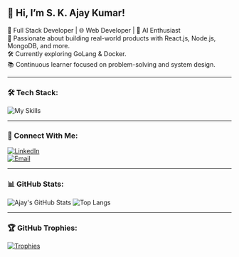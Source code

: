 <h2>👋 Hi, I’m S. K. Ajay Kumar!</h2>

🎯 Full Stack Developer | 🌐 Web Developer | 🤖 AI Enthusiast  
🚀 Passionate about building real-world products with React.js, Node.js, MongoDB, and more.  
🛠️ Currently exploring GoLang & Docker.  
📚 Continuous learner focused on problem-solving and system design.

---

### 🛠️ Tech Stack:
![My Skills](https://skillicons.dev/icons?i=react,nodejs,js,html,css,mongodb,mysql,python,java,git,docker,github,vscode)

---

### 🔗 Connect With Me:
[![LinkedIn](https://img.shields.io/badge/LinkedIn-blue?style=for-the-badge&logo=linkedin)](https://linkedin.com/in/YOUR-LINKEDIN-ID)  
[![Email](https://img.shields.io/badge/Email-DarkRed?style=for-the-badge&logo=gmail)](mailto:skajaykumar0001@gmail.com)

---

### 📊 GitHub Stats:
![Ajay's GitHub Stats](https://github-readme-stats.vercel.app/api?username=YOUR_USERNAME&show_icons=true&theme=radical)
![Top Langs](https://github-readme-stats.vercel.app/api/top-langs/?username=YOUR_USERNAME&layout=compact)

---

### 🏆 GitHub Trophies:
[![Trophies](https://github-profile-trophy.vercel.app/?username=YOUR_USERNAME&theme=gruvbox)](https://github.com/ryo-ma/github-profile-trophy)

<!--
**Ajaykumar8j3heiwjv/Ajaykumar8j3heiwjv** is a ✨ _special_ ✨ repository because its `README.md` (this file) appears on your GitHub profile.

Here are some ideas to get you started:

- 🔭 I’m currently working on ...
- 🌱 I’m currently learning ...
- 👯 I’m looking to collaborate on ...
- 🤔 I’m looking for help with ...
- 💬 Ask me about ...
- 📫 How to reach me: ...
- 😄 Pronouns: ...
- ⚡ Fun fact: ...
-->
